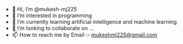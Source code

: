 - 👋 Hi, I’m @mukesh-mj225
- 👀 I’m interested in programming
- 🌱 I’m currently learning artificial intelligence and machine learning
- 💞️ I’m looking to collaborate on ...
- 📫 How to reach me by Email  :- mukeshmj225@gmail.com

<!---
mukesh-mj225/mukesh-mj225 is a ✨ special ✨ repository because its `README.md` (this file) appears on your GitHub profile.
You can click the Preview link to take a look at your changes.
--->

